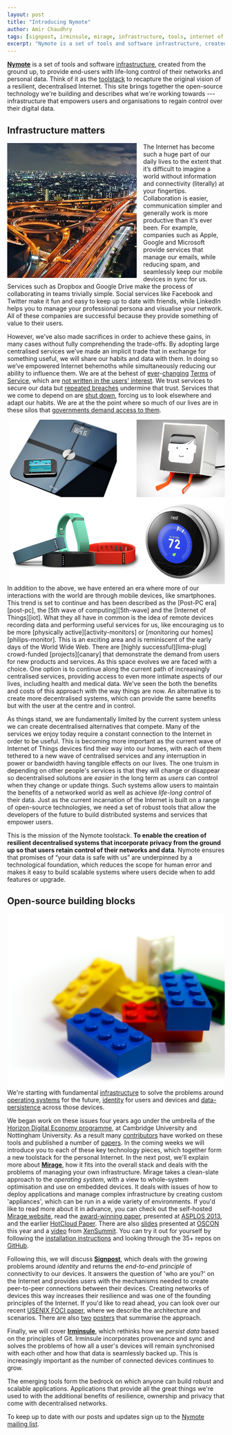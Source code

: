 ```yaml
---
layout: post
title: "Introducing Nymote"
author: Amir Chaudhry
tags: [signpost, irminsule, mirage, infrastructure, tools, internet of things]
excerpt: "Nymote is a set of tools and software infrastructure, created from the ground up, to provide end-users with life-long control of their networks and personal data."
---
```


**[Nymote][]** is a set of tools and software [infrastructure][], created from the ground up, to provide end-users with life-long control of their networks and personal data.  Think of it as the [toolstack][] to recapture the original vision of a resilient, decentralised Internet.   This site brings together the open-source technology we're building and describes what we're working towards --- infrastructure that empowers users and organisations to regain control over their digital data.

[Nymote]: http://nymote.org
[Infrastructure]: /#infrastructure
[toolstack]: http://en.wikipedia.org/wiki/Solution_stack

## Infrastructure matters
<a href="http://www.flickr.com/photos/suzumenonamida/8206148949/"><img style="float:left; margin-right: 15px;" src="/images/higashi-osaka-junction.jpg"></a>
The Internet has become such a huge part of our daily lives to the extent that it’s difficult to imagine a world without information and connectivity (literally) at your fingertips. Collaboration is easier, communication simpler and generally work is more productive than it's ever been.  For example, companies such as Apple, Google and Microsoft provide services that manage our emails, while reducing spam, and seamlessly keep our mobile devices in sync for us. Services such as Dropbox and Google Drive make the process of collaborating in teams trivially simple.  Social services like Facebook and Twitter make it fun and easy to keep up to date with friends, while LinkedIn helps you to manage your professional persona and visualise your network.  All of these companies are successful because they provide something of value to their users.  

However, we’ve also made sacrifices in order to achieve these gains, in many cases without fully comprehending the trade-offs.  By adopting large centralised services we’ve made an implicit trade that in exchange for something useful, we will share our habits and data with them. In doing so we’ve empowered Internet behemoths while simultaneously reducing our ability to influence them. We are at the behest of [ever][tos1]-[changing][tos2] [Terms][tos3] of [Service][tos4], which are [not written in the users' interest][tosdr]. We trust services to secure our data but [repeated breaches][dropbox-breaches] undermine that trust.  Services that we come to depend on are [shut down][google-reader-shutdown], forcing us to look elsewhere and adapt our habits.  We are at the the point where so much of our lives are in these silos that [governments demand access to them][guardian-nsa].  

[tos1]: http://www.telegraph.co.uk/technology/social-media/9780565/Facebook-terms-and-conditions-why-you-dont-own-your-online-life.html
[tos2]: http://consumerist.com/2009/02/15/facebooks-new-terms-of-service-we-can-do-anything-we-want-with-your-content-forever
[tos3]: http://bits.blogs.nytimes.com/2012/12/17/what-instagrams-new-terms-of-service-mean-for-you/?_r=0
[tos4]: http://mattmckeon.com/facebook-privacy/
[tosdr]: http://tosdr.org
[dropbox-breaches]: http://venturebeat.com/2012/08/01/dropbox-has-become-problem-child-of-cloud-security/
[google-reader-shutdown]: http://gigaom.com/2013/07/03/google-readers-shutdown-the-rise-of-walled-gardens-and-the-future-of-the-open-web/
[guardian-nsa]: http://www.theguardian.com/world/2013/jun/06/us-tech-giants-nsa-data

<img style="float:right; margin-left: 15px;" width="500" src="/images/iot-devices.png">
In addition to the above, we have entered an era where more of our interactions with the world are through mobile devices, like smartphones.  This trend is set to continue and has been described as the [Post-PC era][post-pc], the [5th wave of computing][5th-wave] and the [Internet of Things][iot].  What they all have in common is the idea of remote devices recording data and performing useful services for us, like encouraging us to be more [physically active][activity-monitors] or [monitoring our homes][philips-monitor].  This is an exciting area and is reminiscent of the early days of the World Wide Web.  There are [highly successful][lima-plug] crowd-funded [projects][canary] that demonstrate the demand from users for new products and services.  As this space evolves we are faced with a choice.  One option is to continue along the current path of increasingly centralised services, providing access to even more intimate aspects of our lives, including health and medical data.  We've seen the both the benefits and costs of this approach with the way things are now.  An alternative is to create more decentralised systems, which can provide the same benefits but with the user at the centre and in control.  

[post-pc]: http://en.wikipedia.org/wiki/Post-PC_era
[5th-wave]: http://academy.bcs.org/content/2012-lecture-0
[iot]: http://en.wikipedia.org/wiki/Internet_of_Things
[activity-monitors]: http://allthingsd.com/20130715/fitbit-flex-vs-jawbone-up-and-more-a-wearables-comparison/
[philips-monitor]: http://www.usa.philips.com/c/app-enhanced-accessories/double-pack-m100d_37/prd/en/
[lima-plug]: http://www.kickstarter.com/projects/cloud-guys/plug-the-brain-of-your-devices
[canary]: http://www.indiegogo.com/projects/canary-the-first-smart-home-security-device-for-everyone

As things stand, we are fundamentally limited by the current system unless we can create decentralised alternatives that compete. Many of the services we enjoy today require a constant connection to the Internet in order to be useful. This is becoming more important as the current wave of Internet of Things devices find their way into our homes, with each of them tethered to a new wave of centralised services and any interruption in power or bandwidth having tangible effects on our lives.  The one truism in depending on other people's services is that they will change or disappear so decentralised solutions are *easier* in the long term as *users* can control when they change or update things.  Such systems allow users to maintain the benefits of a networked world as well as achieve *life-long control* of their data.  Just as the current incarnation of the Internet is built on a range of open-source technologies, we need a set of robust tools that allow the developers of the future to build distributed systems and services that empower users.  

This is the mission of the Nymote toolstack. <strong>To enable the creation of resilient decentralised systems that incorporate privacy from the ground up so that users retain control of their networks and data</strong>. Nymote ensures that promises of “your data is safe with us” are underpinned by a technological foundation, which reduces the scope for human error and makes it easy to build scalable systems where users decide when to add features or upgrade.  

<!-- which reduces the scope for human error and the mission-creep we see in third party business models. You can easily see examples of this mission-creep via the changing behaviour of firms like [Facebook][tos1], [Google][google-tos] or [Instagram][instagram-tos] and [many others][tos1]. -->  
<!-- In some cases, this means taking existing tools and technologies and making them much easier to use and deploy. In other cases, it means rebuilding tools and creating new products to replace those that are no 
longer fit for purpose. -->

<!-- In contrast, Nymote is deployable, open-source infrastructure which allows users to decide when to add features or upgrade.  
 -->

<!-- [fb-tos]
[google-tos]
[instagram-tos]
 -->


## Open-source building blocks

<a href="http://www.flickr.com/photos/jezpage/4990873353/"><img style="float:right" src="/images/lego-blocks.jpg"></a>
We're starting with fundamental [infrastructure][] to solve the problems around [operating systems][Mirage] for the future, [identity][Signpost] for users and devices and [data-persistence][Irminsule] across those devices.

[Mirage]: /software/mirage
[Signpost]: /software/signpost
[Irminsule]: /software/irminsule

We began work on these issues four years ago under the umbrella of the [Horizon Digital Economy programme][horizon-de], at Cambridge University and Nottingham University.  As a result many [contributors][about] have worked on these tools and published a number of [papers][].  In the coming weeks we will introduce you to each of these key technology pieces, which together form a new toolstack for the personal Internet. In the next post, we'll explain more about **[Mirage][]**, how it fits into the overall stack and deals with the problems of managing your own infrastructure.  Mirage takes a clean-slate approach to the *operating system*, with a view to whole-system optimisation and use on embedded devices.  It deals with issues of how to deploy applications and manage complex infrastructure by creating custom 'appliances', which can be run in a wide variety of environments.  If you'd like to read more about it in advance, you can check out the self-hosted [Mirage website][mirage-www], read the [award-winning paper][mirage-asplos], presented at [ASPLOS 2013][], and the earlier [HotCloud Paper][mirage-hotcloud].  There are also [slides][oscon-slides] presented at [OSCON][] this year and a [video][mirage-xensummit] from [XenSummit][].  You can try it out for yourself by following the [installation instructions][mirage-install] and looking through the 35+ repos on [GitHub][mirage-github].

[horizon-de]: http://www.horizon.ac.uk
[about]: /#about
[papers]: /docs
[mirage-www]: http://openmirage.org
[mirage-asplos]: http://anil.recoil.org/papers/2013-asplos-mirage.pdf
[ASPLOS 2013]: http://asplos13.rice.edu/programme/
[mirage-hotcloud]: http://anil.recoil.org/papers/2010-hotcloud-lamp.pdf
[oscon-slides]: http://www.slideshare.net/amirmc/mirage-extreme-specialization-of-cloud-appliances-oscon-2013
[OSCON]: http://www.oscon.com/oscon2013/public/schedule/detail/28956
[mirage-xensummit]: http://vimeo.com/57412215
[XenSummit]: http://www-archive.xenproject.org/xensummit/xs12na_talks/xensummit.html
[mirage-install]: http://openmirage.org/wiki/install
[mirage-github]: https://github.com/mirage

Following this, we will discuss **[Signpost][]**, which deals with the growing problems around *identity* and returns the *end-to-end principle* of connectivity to our devices.  It answers the question of 'who are you?' on the Internet and provides users with the mechanisms needed to create peer-to-peer connections between their devices.  Creating networks of devices this way increases their resilience and was one of the founding principles of the Internet.  If you'd like to read ahead, you can look over our recent [USENIX FOCI paper][], where we describe the architecture and scenarios.  There are also [two][signposter1] [posters][signposter2] that summarise the approach.  

[USENIX FOCI paper]: /docs/2013-foci-signposts.pdf
[signposter1]: /docs/2012-signpost-poster-a4.pdf
[signposter2]: /docs/2012-sigcomm-signposts-poster.pdf

Finally, we will cover **[Irminsule][]**, which rethinks how we *persist data* based on the principles of Git.  Irminsule incorporates provenance and sync and solves the problems of how all a user's devices will remain synchronised with each other and how that data is seamlessly backed up. This is increasingly important as the number of connected devices continues to grow.

The emerging tools form the bedrock on which anyone can build robust and scalable applications.  Applications that provide all the great things we're used to with the additional benefits of resilience, ownership and privacy that come with decentralised networks.

To keep up to date with our posts and updates sign up to the [Nymote mailing list][followers-list].

[followers-list]: http://eepurl.com/mXYb1
